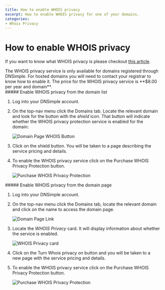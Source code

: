 ```yaml
---
title: How to enable WHOIS privacy
excerpt: How to enable WHOIS privacy for one of your domains.
categories:
- Whois Privacy
---
```


# How to enable WHOIS privacy

If you want to know what WHOIS privacy is please checkout [this article](what-is-whois-privacy).

<info>
The WHOIS privacy service is only available for domains registered through DNSimple. For hosted domains you will need to contact your registrar to know how to enable it.
</info>

<info>
The price for the WHOIS privacy service is **$8.00 per year and domain**.
</info>

<div class="section-steps" markdown="1">
##### Enable WHOIS privacy from the domain list

1.  Log into your DNSimple account.
1.  On the top-nav menu click the <label>Domains</label> tab. Locate the relevant domain and look for the button with the *shield* icon. That button will indicate whether the WHOIS privacy protection service is enabled for the domain:

    ![Domain Page WHOIS Button](http://cl.ly/image/0t2C163Q0m2l/enable-whois-domain-list-1.jpg)

1. Click on the shield button. You will be taken to a page describing the service pricing and details.
1. To enable the WHOIS privacy service click on the <label>Purchase WHOIS Privacy Protection</label> button.

    ![Purchase WHOIS Privacy Protection](http://cl.ly/image/2Z2B193y2F03/enable-whois-domain-list-2.jpg)

</div>


<div class="section-steps" markdown="1">
##### Enable WHOIS privacy from the domain page

1.  Log into your DNSimple account.
1.  On the top-nav menu click the <label>Domains</label> tab, locate the relevant domain and click on the name to access the domain page.

    ![Domain Page Link](http://cl.ly/image/3S1U0F2J3d0h/enable-whois-domain-page.jpg)

1. Locate the *WHOIS Privacy* card. It will display information about whether the service is enabled.

    ![WHOIS Privacy card](http://cl.ly/image/2R2w3B3g1n1T/enable-whois-domain-page-2.jpg)

1. Click on the <label>Turn Whois privacy on</label> button and you will be taken to a new page with the service pricing and details.
1. To enable the WHOIS privacy service click on the <label>Purchase WHOIS Privacy Protection</label> button.

    ![Purchase WHOIS Privacy Protection](http://cl.ly/image/2Z2B193y2F03/enable-whois-domain-list-2.jpg)

</div>
